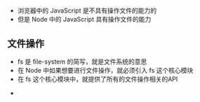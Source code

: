 ## 
- 浏览器中的 JavaScript 是不具有操作文件的能力的
- 但是 Node 中的 JavaScript 具有操作文件的能力

## 文件操作
- fs 是 file-system 的简写，就是文件系统的意思
- 在 Node 中如果想要进行文件操作，就必须引入 fs 这个核心模块
- 在 fs 这个核心模块中，就提供了所有的文件操作相关的API
* 